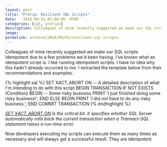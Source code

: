 ```yaml
---
layout: post
title: "Protip: Resilient SQL Scripts"
date:   2018-08-31 01:00:00 -0500
categories: [sql, protips]
description: Colleagues of mine recently suggested we make our SQL scripts idempotent due to a few problems we'd been having
image: 
permalink: archive/2018/09/01/resilient-sql-scripts
---
```


Colleagues of mine recently suggested we make our SQL scripts idempotent due to a few problems we'd been having. I've known what an idempotent script is. I like running idempotent scripts. I have no idea why this hadn't already occurred to me. I extracted the template below from their recommendations and examples.

{% highlight sql %}
SET XACT_ABORT ON
-- A detailed description of what I'm intending to do with this script
BEGIN TRANSACTION
    IF NOT EXISTS (Condition)
        BEGIN
            -- Some risky business
            PRINT 'I just finished doing some risky business!';
        END
    ELSE
        BEGIN
            PRINT 'I did not have to do any risky business.';
        END
COMMIT TRANSACTION
{% endhighlight %}

_[SET XACT_ABORT ON](https://docs.microsoft.com/en-us/sql/t-sql/statements/set-xact-abort-transact-sql?view=sql-server-2017) Is the critical bit. It specifies whether SQL Server automatically rolls back the current transaction when a Transact-SQL statement raises a run-time error._

Now developers executing my scripts can execute them as many times as necessary and will always get a successful result. They are idempotent.
 